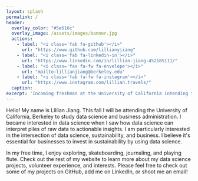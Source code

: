 ```yaml
---
layout: splash
permalink: /
header:
  overlay_color: "#5e616c"
  overlay_image: /assets/images/banner.jpg
  actions:
    - label: "<i class='fab fa-github'></i>"
      url: "https://www.github.com/lillianyjiang"
    - label: "<i class='fab fa-linkedin-in'></i>"
      url: "https://www.linkedin.com/in/lillian-jiang-452185111/"
    - label: "<i class='fas fa-fw fa-envelope'></i>"
      url: "mailto:lillianjiang@berkeley.edu"
    - label: "<i class='fab fa-fw fa-instagram'></i>"
      url: "https://www.instagram.com/lillian.travels/"
  caption: 
excerpt: 'Incoming freshman at the University of California intending to study data science and business'
---
```


Hello! My name is Lillian Jiang. This fall I will be attending the University of California, Berkeley to study data science and business administration. I became interested in data science when I saw how data science can interpret piles of raw data to actionable insights. I am particularly interested in the intersection of data science, sustainability, and business. I believe it's essential for businesses to invest in sustainability by using data science. 

In my free time, I enjoy exploring, skateboarding, journaling, and playing flute. Check out the rest of my website to learn more about my data science projects, volunteer experience, and interests. Please feel free to check out some of my projects on GitHub, add me on LinkedIn, or shoot me an email!
